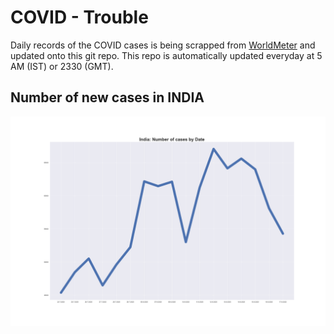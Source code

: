 # COVID - Trouble
Daily records of the COVID cases is being scrapped from [WorldMeter](https://www.worldometers.info/coronavirus/) and updated onto this git repo. This repo is automatically updated everyday at 5 AM (IST) or 2330 (GMT).

## Number of new cases in INDIA
![Bar Plot India](Indiacases_line.png)